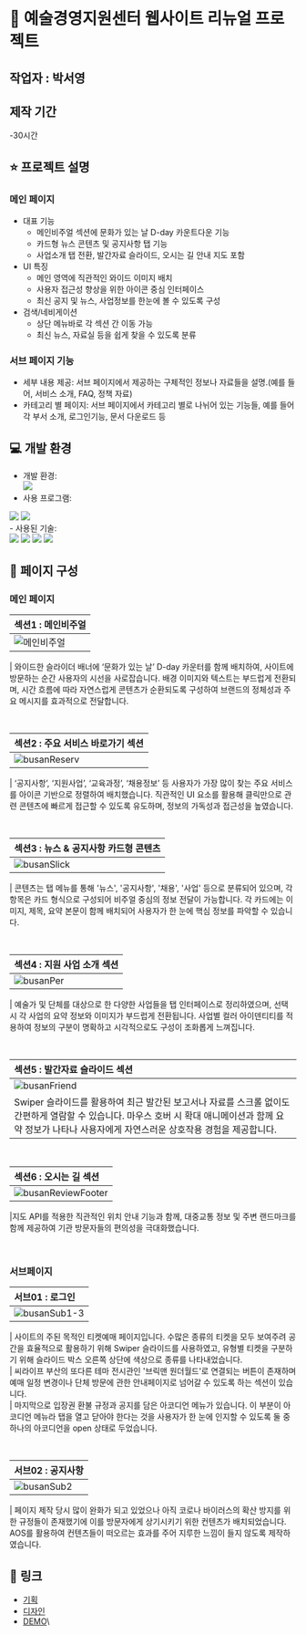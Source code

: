 
#  🎨 예술경영지원센터 웹사이트 리뉴얼 프로젝트

## 작업자 : 박서영

## 제작 기간
-30시간

## ⭐️ 프로젝트 설명

### 메인 페이지 
- 대표 기능<br>
  - 메인비주얼 섹션에 문화가 있는 날 D-day 카운트다운 기능 <br>
  - 카드형 뉴스 콘텐츠 및 공지사항 탭 기능<br>
  - 사업소개 탭 전환, 발간자료 슬라이드, 오시는 길 안내 지도 포함<br>
- UI 특징
  - 메인 영역에 직관적인 와이드 이미지 배치
  - 사용자 접근성 향상을 위한 아이콘 중심 인터페이스
  - 최신 공지 및 뉴스, 사업정보를 한눈에 볼 수 있도록 구성
- 검색/네비게이션
  - 상단 메뉴바로 각 섹션 간 이동 가능
  - 최신 뉴스, 자료실 등을 쉽게 찾을 수 있도록 분류

### 서브 페이지 기능

- 세부 내용 제공: 서브 페이지에서 제공하는 구체적인 정보나 자료들을 설명.(예를 들어, 서비스 소개, FAQ, 정책 자료)
- 카테고리 별 페이지: 서브 페이지에서 카테고리 별로 나뉘어 있는 기능들, 예를 들어 각 부서 소개, 로그인기능, 문서 다운로드 등

## 💻 개발 환경

- 개발 환경:<br>
<img src="https://img.shields.io/badge/windows10-0078D6?style=flat-square&logo=windows10&logoColor=white"/><br>
- 사용 프로그램:<br>
<img src="https://img.shields.io/badge/Vs code-007ACC?style=flat-square&logo=visualstudiocode&logoColor=white"/>
<img src="https://img.shields.io/badge/figma-F24E1E?style=flat-square&logo=figma&logoColor=white"/><br>
- 사용된 기술:<br>
<img src="https://img.shields.io/badge/html5-E34F26?style=flat-square&logo=html5&logoColor=white"/>
<img src="https://img.shields.io/badge/css3-1572B6?style=flat-square&logo=css3&logoColor=white"/>
<img src="https://img.shields.io/badge/JavaScript-F7DF1E?style=flat-square&logo=JavaScript&logoColor=white"/>
<img src="https://img.shields.io/badge/Swiper-6332F6?style=flat-square&logo=Swiper&logoColor=white"/><br>



## 👀 페이지 구성

### 메인 페이지

| 섹션1 : 메인비주얼                                                                                                      |
| :---------------------------------------------------------------------------------------------------------------------- |
| ![메인비주얼](https://github.com/user-attachments/assets/d7107121-e60d-4407-8795-813ed25c7698)


| 와이드한 슬라이더 배너에 ‘문화가 있는 날’ D-day 카운터를 함께 배치하여, 사이트에 방문하는 순간 사용자의 시선을 사로잡습니다. 배경 이미지와 텍스트는 부드럽게 전환되며, 시간 흐름에 따라 자연스럽게 콘텐츠가 순환되도록 구성하여 브랜드의 정체성과 주요 메시지를 효과적으로 전달합니다.

<br>

| 섹션2 : 주요 서비스 바로가기 섹션                                                                                         |
| :------------------------------------------------------------------------------------------------------------------------ |
| ![busanReserv]() |

| ‘공지사항’, ‘지원사업’, ‘교육과정’, ‘채용정보’ 등 사용자가 가장 많이 찾는 주요 서비스를 아이콘 기반으로 정렬하여 배치했습니다. 직관적인 UI 요소를 활용해 클릭만으로 관련 콘텐츠에 빠르게 접근할 수 있도록 유도하며, 정보의 가독성과 접근성을 높였습니다.

<br>

| 섹션3 : 뉴스 & 공지사항 카드형 콘텐츠                                                                                    |
| :----------------------------------------------------------------------------------------------------------------------- |
| ![busanSlick]() |

| 콘텐츠는 탭 메뉴를 통해 '뉴스', '공지사항', '채용', '사업' 등으로 분류되어 있으며, 각 항목은 카드 형식으로 구성되어 비주얼 중심의 정보 전달이 가능합니다. 각 카드에는 이미지, 제목, 요약 본문이 함께 배치되어 사용자가 한 눈에 핵심 정보를 파악할 수 있습니다.

<br>

| 섹션4 : 지원 사업 소개 섹션                                                                                            |
| :--------------------------------------------------------------------------------------------------------------------- |
| ![busanPer]() |

| 예술가 및 단체를 대상으로 한 다양한 사업들을 탭 인터페이스로 정리하였으며, 선택 시 각 사업의 요약 정보와 이미지가 부드럽게 전환됩니다. 사업별 컬러 아이덴티티를 적용하여 정보의 구분이 명확하고 시각적으로도 구성이 조화롭게 느껴집니다.

<br>

| 섹션5 : 발간자료 슬라이드 섹션                                                                                            |
| :------------------------------------------------------------------------------------------------------------------------ |
| ![busanFriend]() |
| Swiper 슬라이드를 활용하여 최근 발간된 보고서나 자료를 스크롤 없이도 간편하게 열람할 수 있습니다. 마우스 호버 시 확대 애니메이션과 함께 요약 정보가 나타나 사용자에게 자연스러운 상호작용 경험을 제공합니다.

<br>

| 섹션6 : 오시는 길 섹션                                                                                                        |
| :---------------------------------------------------------------------------------------------------------------------------- |
| ![busanReviewFooter]() |

|지도 API를 적용한 직관적인 위치 안내 기능과 함께, 대중교통 정보 및 주변 랜드마크를 함께 제공하여 기관 방문자들의 편의성을 극대화했습니다.

<br>

### 서브페이지

| 서브01 : 로그인                                                                                                           |
| :------------------------------------------------------------------------------------------------------------------------ |
| ![busanSub1-3]() |

| 사이트의 주된 목적인 티켓예매 페이지입니다. 수많은 종류의 티켓을 모두 보여주려 공간을 효율적으로 활용하기 위해 Swiper 슬라이드를 사용하였고, 유형별 티켓을 구분하기 위해 슬라이드 박스 오른쪽 상단에 색상으로 종류를 나타내었습니다.<br>
| 씨라이프 부산의 또다른 테마 전시관인 '브릭맨 원더월드'로 연결되는 버튼이 존재하며 예매 일정 변경이나 단체 방문에 관한 안내페이지로 넘어갈 수 있도록 하는 섹션이 있습니다. <br>
| 마지막으로 입장권 환불 규정과 공지를 담은 아코디언 메뉴가 있습니다. 이 부분이 아코디언 메뉴라 탭을 열고 닫아야 한다는 것을 사용자가 한 눈에 인지할 수 있도록 둘 중 하나의 아코디언을 open 상태로 두었습니다.

<br>

| 서브02 : 공지사항                                                                                                       |
| :---------------------------------------------------------------------------------------------------------------------- |
| ![busanSub2]() |

| 페이지 제작 당시 많이 완화가 되고 있었으나 아직 코로나 바이러스의 확산 방지를 위한 규정들이 존재했기에 이를 방문자에게 상기시키기 위한 컨텐츠가 배치되었습니다. AOS를 활용하여 컨텐츠들이 떠오르는 효과를 주어 지루한 느낌이 들지 않도록 제작하였습니다.

## 🚀 링크

- [기획]()
- [디자인]()
- [DEMO]()\  

